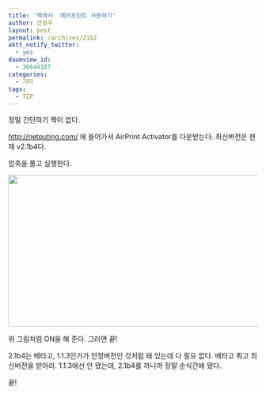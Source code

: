 ```yaml
---
title: '맥에서  에어프린트 사용하기'
author: 안형우
layout: post
permalink: /archives/2152
aktt_notify_twitter:
  - yes
daumview_id:
  - 36644187
categories:
  - 기타
tags:
  - TIP
---
```

정말 간단하기 짝이 없다.

<http://netputing.com/> 에 들어가서 AirPrint Activator를 다운받는다. 최신버전은 현재 v2.1b4다.

압축을 풀고 실행한다.

<img class="aligncenter" src="http://mytory.net/uploads/legacy/air-print-activator.jpg" alt="" width="632" height="307" />

위 그림처럼 ON을 해 준다. 그러면 끝!

2.1b4는 베타고, 1.1.3인가가 안정버전인 것처럼 돼 있는데 다 필요 없다. 베타고 뭐고 최신버전을 받아라. 1.1.3에선 안 됐는데, 2.1b4를 까니까 정말 순식간에 됐다.

끝!

&nbsp;